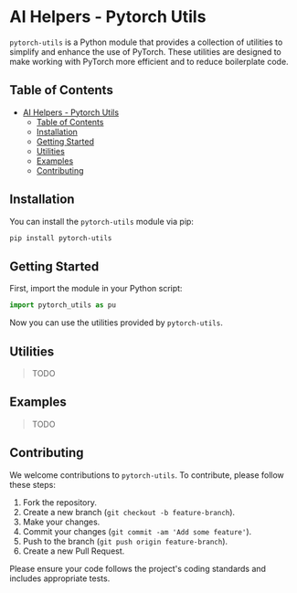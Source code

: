 # AI Helpers - Pytorch Utils

`pytorch-utils` is a Python module that provides a collection of utilities to simplify and enhance the use of PyTorch. These utilities are designed to make working with PyTorch more efficient and to reduce boilerplate code.

## Table of Contents

- [AI Helpers - Pytorch Utils](#ai-helpers---pytorch-utils)
  - [Table of Contents](#table-of-contents)
  - [Installation](#installation)
  - [Getting Started](#getting-started)
  - [Utilities](#utilities)
  - [Examples](#examples)
  - [Contributing](#contributing)

## Installation

You can install the `pytorch-utils` module via pip:

```bash
pip install pytorch-utils
```

## Getting Started

First, import the module in your Python script:

```python
import pytorch_utils as pu
```

Now you can use the utilities provided by `pytorch-utils`.

## Utilities
 > TODO

## Examples
 > TODO

## Contributing

We welcome contributions to `pytorch-utils`. To contribute, please follow these steps:

1. Fork the repository.
2. Create a new branch (`git checkout -b feature-branch`).
3. Make your changes.
4. Commit your changes (`git commit -am 'Add some feature'`).
5. Push to the branch (`git push origin feature-branch`).
6. Create a new Pull Request.

Please ensure your code follows the project's coding standards and includes appropriate tests.
